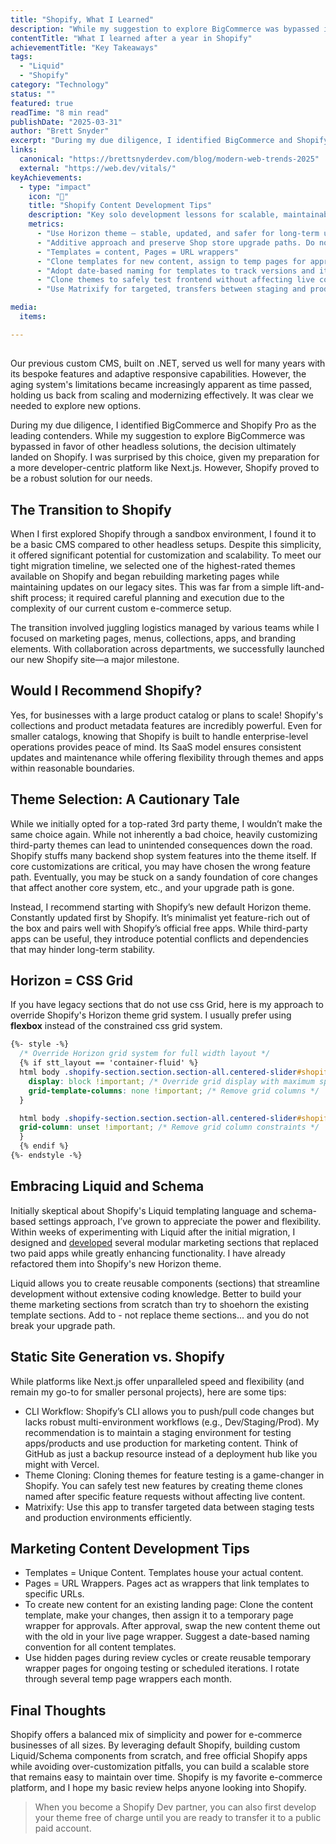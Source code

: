 ```yaml
---
title: "Shopify, What I Learned"
description: "While my suggestion to explore BigCommerce was bypassed in favor of other headless solutions, the decision ultimately landed on Shopify."
contentTitle: "What I learned after a year in Shopify"
achievementTitle: "Key Takeaways"
tags: 
  - "Liquid"
  - "Shopify" 
category: "Technology"
status: ""
featured: true
readTime: "8 min read"
publishDate: "2025-03-31"
author: "Brett Snyder"
excerpt: "During my due diligence, I identified BigCommerce and Shopify Pro as the leading contenders."
links:
  canonical: "https://brettsnyderdev.com/blog/modern-web-trends-2025"
  external: "https://web.dev/vitals/"
keyAchievements:
  - type: "impact"
    icon: "🌱"
    title: "Shopify Content Development Tips"
    description: "Key solo development lessons for scalable, maintainable Shopify builds"
    metrics:
      - "Use Horizon theme — stable, updated, and safer for long-term upgrades"
      - "Additive approach and preserve Shop store upgrade paths. Do not change core files."
      - "Templates = content, Pages = URL wrappers"
      - "Clone templates for new content, assign to temp pages for approvals, then swap live"
      - "Adopt date-based naming for templates to track versions and iterations"
      - "Clone themes to safely test frontend without affecting live content"
      - "Use Matrixify for targeted, transfers between staging and production"

media:
  items:

---
```


##

Our previous custom CMS, built on .NET, served us well for many years with its bespoke features and adaptive responsive capabilities. However, the aging system's limitations became increasingly apparent as time passed, holding us back from scaling and modernizing effectively. It was clear we needed to explore new&nbsp;options.

During my due diligence, I identified BigCommerce and Shopify Pro as the leading contenders. While my suggestion to explore BigCommerce was bypassed in favor of other headless solutions, the decision ultimately landed on Shopify. I was surprised by this choice, given my preparation for a more developer-centric platform like Next.js. However, Shopify proved to be a robust solution for our&nbsp;needs.


## The Transition to Shopify

When I first explored Shopify through a sandbox environment, I found it to be a basic CMS compared to other headless setups. Despite this simplicity, it offered significant potential for customization and scalability. To meet our tight migration timeline, we selected one of the highest-rated themes available on Shopify and began rebuilding marketing pages while maintaining updates on our legacy sites. This was far from a simple lift-and-shift process; it required careful planning and execution due to the complexity of our current custom e-commerce&nbsp;setup.

The transition involved juggling logistics managed by various teams while I focused on marketing pages, menus, collections, apps, and branding elements. With collaboration across departments, we successfully launched our new Shopify site—a major&nbsp;milestone.

## Would I Recommend Shopify?

Yes, for businesses with a large product catalog or plans to scale! Shopify's collections and product metadata features are incredibly powerful. Even for smaller catalogs, knowing that Shopify is built to handle enterprise-level operations provides peace of mind. Its SaaS model ensures consistent updates and maintenance while offering flexibility through themes and apps within reasonable&nbsp;boundaries.

## Theme Selection: A Cautionary Tale

While we initially opted for a top-rated 3rd party theme, I wouldn’t make the same choice again. While not inherently a bad choice, heavily customizing third-party themes can lead to unintended consequences down the road. Shopify stuffs many backend shop system features into the theme itself. If core customizations are critical, you may have chosen the wrong feature path. Eventually, you may be stuck on a sandy foundation of core changes that affect another core system,&nbsp;etc., and your upgrade path&nbsp;is&nbsp;gone. 

Instead, I recommend starting with Shopify’s new default Horizon theme. Constantly updated first by Shopify. It’s minimalist yet feature-rich out of the box and pairs well with Shopify’s official free apps. While third-party apps can be useful, they introduce potential conflicts and dependencies that may hinder long-term&nbsp;stability.

## Horizon = CSS Grid

If you have legacy sections that do not use css Grid, here is my approach to override Shopify's Horizon theme grid system. I usually prefer using **flexbox** instead of the constrained css grid&nbsp;system.

```css
{%- style -%}
  /* Override Horizon grid system for full width layout */
  {% if stt_layout == 'container-fluid' %}
  html body .shopify-section.section.section-all.centered-slider#shopify-section-{{ sid }} {
    display: block !important; /* Override grid display with maximum specificity */
    grid-template-columns: none !important; /* Remove grid columns */
  }

  html body .shopify-section.section.section-all.centered-slider#shopify-section-{{ section.id }} > * {
  grid-column: unset !important; /* Remove grid column constraints */
  }
  {% endif %}
{%- endstyle -%}
```

## Embracing Liquid and Schema

Initially skeptical about Shopify's Liquid templating language and schema-based settings approach, I’ve grown to appreciate the power and flexibility. Within weeks of experimenting with Liquid after the initial migration, I designed and [developed](https://aop.com/pages/mktg-custom-dev) several modular marketing sections that replaced two paid apps while greatly enhancing functionality. I have already refactored them into Shopify's new Horizon&nbsp;theme.

Liquid allows you to create reusable components (sections) that streamline development without extensive coding knowledge. Better to build your theme marketing sections from scratch than try to shoehorn the existing template sections. Add to - not replace theme sections... and you do not break your upgrade&nbsp;path.

## Static Site Generation vs. Shopify

While platforms like Next.js offer unparalleled speed and flexibility (and remain my go-to for smaller personal projects), here are some&nbsp;tips:

- CLI Workflow: Shopify’s CLI allows you to push/pull code changes but lacks robust multi-environment workflows (e.g., Dev/Staging/Prod). My recommendation is to maintain a staging environment for testing apps/products and use&nbsp;production for marketing content. Think of GitHub as just a backup resource instead of a deployment hub like you might with&nbsp;Vercel.
- Theme Cloning: Cloning themes for feature testing is a game-changer in Shopify. You can safely test new features by creating theme clones named after specific feature requests without affecting live&nbsp;content.
- Matrixify: Use this app to transfer targeted data between staging tests and production environments efficiently.

## Marketing Content Development Tips

- Templates = Unique Content. Templates house your actual&nbsp;content.
- Pages = URL Wrappers. Pages act as wrappers that link templates to specific&nbsp;URLs.
- To create new content for an existing landing page: Clone the content template, make your changes, then assign it to a temporary page wrapper for approvals. After approval, swap the new content theme out with the old in your live page wrapper. Suggest a date-based naming convention for all content&nbsp;templates.
- Use hidden pages during review cycles or create reusable temporary wrapper pages for ongoing testing or scheduled iterations. I rotate through several temp page wrappers each&nbsp;month.

## Final Thoughts

Shopify offers a balanced mix of simplicity and power for e-commerce businesses of all sizes. By leveraging default Shopify, building custom Liquid/Schema components from scratch, and free official Shopify apps while avoiding over-customization pitfalls, you can build a scalable store that remains easy to maintain over time. Shopify is my favorite e-commerce platform, and I hope my basic review helps anyone looking into&nbsp;Shopify.

> When you become a Shopify Dev partner, you can also first develop your theme free of charge until you are ready to transfer it to a public paid&nbsp;account. 
